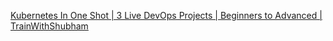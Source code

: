 [Kubernetes In One Shot | 3 Live DevOps Projects | Beginners to Advanced | TrainWithShubham](https://youtu.be/W04brGNgxN4?si=Mg0yeaeUrwLKTlk7)
